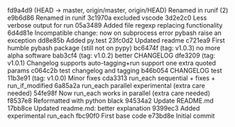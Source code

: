 fd9a4d9 (HEAD -> master, origin/master, origin/HEAD) Renamed in runif (2)
e9b6d86 Renamed in runif
3c1970a excluded vscode
3d2e2c0 Less verbose output for run
05a3489 Added file regexp replacing functionality
6d4d81e Incompatible change: now on subprocess error pybash raise an exception
dd8e85b Added py.test
23fc0d2 Updated readme
c721ea9 First humble pybash package (still not on pypy)
bc6474f (tag: v1.0.3) no more alpha software
bab3cf4 (tag: v1.0.2) better CHANGELOG
dfe3209 (tag: v1.0.1) Changelog supports auto-tagging+run support one extra quoted params
c064c2b test changelog and tagging
b46b054 CHANGELOG test
11b3e91 (tag: v1.0.0) Minor fixes
cda3313 run_each sequential + fixes + run_if_modified
6a85a2a run_each parallel experimental (extra care needed)
54fe98f Now run_each works in parallel (extra care needed)
f8537e8 Reformatted with python black
94534a2 Update README.md
17bb8ce Updated readme.md: better explanation
9399ec3 Added experimental run_each
fbc90f0 First base code
e73bd8e Initial commit
